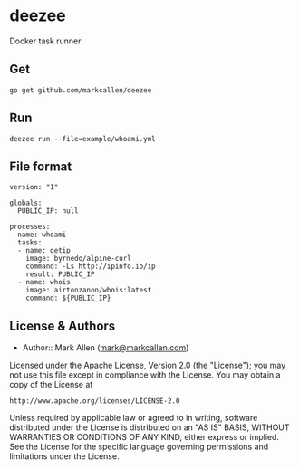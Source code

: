 # deezee

Docker task runner

## Get

````
go get github.com/markcallen/deezee
````

## Run

````
deezee run --file=example/whoami.yml
````

## File format

````
version: "1"

globals:
  PUBLIC_IP: null

processes:
- name: whoami
  tasks:
  - name: getip
    image: byrnedo/alpine-curl
    command: -Ls http://ipinfo.io/ip
    result: PUBLIC_IP
  - name: whois
    image: airtonzanon/whois:latest
    command: ${PUBLIC_IP}
````

## License & Authors
- Author:: Mark Allen (mark@markcallen.com)

Licensed under the Apache License, Version 2.0 (the "License");
you may not use this file except in compliance with the License.
You may obtain a copy of the License at

    http://www.apache.org/licenses/LICENSE-2.0

Unless required by applicable law or agreed to in writing, software
distributed under the License is distributed on an "AS IS" BASIS,
WITHOUT WARRANTIES OR CONDITIONS OF ANY KIND, either express or implied.
See the License for the specific language governing permissions and
limitations under the License.
